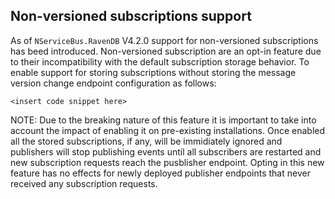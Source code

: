 ## Non-versioned subscriptions support

As of `NServiceBus.RavenDB` V4.2.0 support for non-versioned subscriptions has beed introduced. Non-versioned subscription are an opt-in feature due to their incompatibility with the default subscription storage behavior. To enable support for storing subscriptions without storing the message version change endpoint configuration as follows:

```
<insert code snippet here>
```

NOTE: Due to the breaking nature of this feature it is important to take into account the impact of enabling it on pre-existing installations. Once enabled all the stored subscriptions, if any, will be immidiately ignored and publishers will stop publishing events until all subscribers are restarted and new subscription requests reach the pusblisher endpoint. Opting in this new feature has no effects for newly deployed publisher endpoints that never received any subscription requests.
